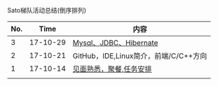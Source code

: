 Sato梯队活动总结(倒序排列)

| No.  | Time     | 内容                                       |
| :--- | -------- | ---------------------------------------- |
| 3    | 17-10-29 | [Mysql、JDBC、Hibernate](https://github.com/satoteam/share/blob/master/%E6%B4%BB%E5%8A%A8%E5%AE%89%E6%8E%92/No3-%E6%B4%BB%E5%8A%A8%E5%8F%8A%E5%AE%89%E6%8E%92.md) |
| 2    | 17-10-21 | GitHub，IDE,Linux简介，前端/C/C++方向            |
| 1    | 17-10-14 | [见面熟悉，聚餐,任务安排](https://github.com/satoteam/share/blob/master/活动安排/No1-见面会以及安排.md) |
|      |          |                                          |
